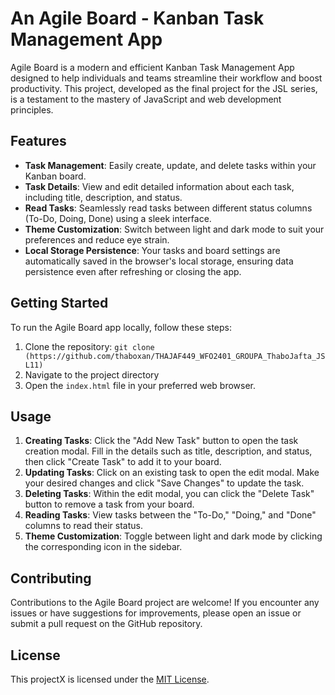 # An Agile Board - Kanban Task Management App

Agile Board is a modern and efficient Kanban Task Management App designed to help individuals and teams streamline their workflow and boost productivity. This project, developed as the final project for the JSL series, is a testament to the mastery of JavaScript and web development principles.

## Features

- **Task Management**: Easily create, update, and delete tasks within your Kanban board.
- **Task Details**: View and edit detailed information about each task, including title, description, and status.
- **Read Tasks**: Seamlessly read tasks between different status columns (To-Do, Doing, Done) using a sleek interface.
- **Theme Customization**: Switch between light and dark mode to suit your preferences and reduce eye strain.
- **Local Storage Persistence**: Your tasks and board settings are automatically saved in the browser's local storage, ensuring data persistence even after refreshing or closing the app.

## Getting Started

To run the Agile Board app locally, follow these steps:

1. Clone the repository: `git clone (https://github.com/thaboxan/THAJAF449_WFO2401_GROUPA_ThaboJafta_JSL11)`
2. Navigate to the project directory
3. Open the `index.html` file in your preferred web browser.

## Usage

1. **Creating Tasks**: Click the "Add New Task" button to open the task creation modal. Fill in the details such as title, description, and status, then click "Create Task" to add it to your board.
2. **Updating Tasks**: Click on an existing task to open the edit modal. Make your desired changes and click "Save Changes" to update the task.
3. **Deleting Tasks**: Within the edit modal, you can click the "Delete Task" button to remove a task from your board.
4. **Reading Tasks**: View tasks between the "To-Do," "Doing," and "Done" columns to read their status.
5. **Theme Customization**: Toggle between light and dark mode by clicking the corresponding icon in the sidebar.

## Contributing

Contributions to the Agile Board project are welcome! If you encounter any issues or have suggestions for improvements, please open an issue or submit a pull request on the GitHub repository.

## License

This projectX is licensed under the [MIT License](LICENSE).

